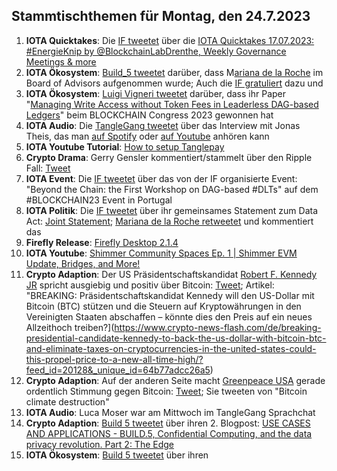 ## Stammtischthemen für Montag, den 24.7.2023

1. **IOTA Quicktakes**: Die [IF tweetet]() über die [IOTA Quicktakes 17.07.2023: #EnergieKnip by @BlockchainLabDrenthe, Weekly Governance Meetings & more](https://www.youtube.com/watch?v=NAKuN8-2hQs)
2. **IOTA Ökosystem**: [Build_5 tweetet](https://twitter.com/build5tech/status/1681179078840442880?s=20) darüber, dass M[ariana de la Roche](https://twitter.com/Marianadlrw) im Board of Advisors aufgenommen wurde; Auch die [IF gratuliert](https://twitter.com/iota/status/1681200975271395328?s=20) dazu und 
3. **IOTA Ökosystem**: [Luigi Vigneri tweetet](https://twitter.com/VekkioKonio/status/1681238732668653568?s=20) darüber, dass ihr Paper "[Managing Write Access without Token Fees in Leaderless DAG-based Ledgers](https://arxiv.org/abs/2307.08627)" beim BLOCKCHAIN Congress 2023 gewonnen hat
4. **IOTA Audio**: Die [TangleGang tweetet](https://twitter.com/GangTangleTalk/status/1681237553553219586?s=20) über das Interview mit Jonas Theis, das man [auf Spotify](https://podcasters.spotify.com/pod/show/tangle-gang/episodes/Interview-mit-Jonas-Theis-von-der-IF-vom-13-07-23-e271luq) oder [auf Youtube](https://youtu.be/SqHyQmjBBvw) anhören kann
5. **IOTA Youtube Tutorial**: [How to setup Tanglepay](https://youtu.be/MWfTCRY9ojE)
6. **Crypto Drama**: Gerry Gensler kommentiert/stammelt über den Ripple Fall: [Tweet](https://twitter.com/digitalassetbuy/status/1680997266784395278?s=20)
7. **IOTA Event**: Die [IF tweetet](https://twitter.com/iota/status/1681242423068860418?s=20) über das von der IF organisierte Event: "Beyond the Chain: the First Workshop on DAG-based #DLTs" auf dem #BLOCKCHAIN23 Event in Portugal
8. **IOTA Politik**: Die [IF tweetet](https://twitter.com/iota/status/1680970984625414144?s=20) über ihr gemeinsames Statement zum Data Act: [Joint Statement](https://data-act.info/joint-statement/); [Mariana de la Roche retweetet](https://twitter.com/Marianadlrw/status/1680991133843718146?s=20) und kommentiert das
9. **Firefly Release**: [Firefly Desktop 2.1.4](https://github.com/iotaledger/firefly/releases/tag/desktop-2.1.4)
10. **IOTA Youtube**: [Shimmer Community Spaces Ep. 1 | Shimmer EVM Update, Bridges, and More!](https://www.youtube.com/watch?v=FDa9NtZwSCg)
11. **Crypto Adaption**: Der US Präsidentschaftskandidat [Robert F. Kennedy JR](https://twitter.com/RobertKennedyJr) spricht ausgiebig und positiv über Bitcoin: [Tweet](https://twitter.com/marcfriedrich7/status/1681521145252544512?s=20); Artikel: "BREAKING: Präsidentschaftskandidat Kennedy will den US-Dollar mit Bitcoin (BTC) stützen und die Steuern auf Kryptowährungen in den Vereinigten Staaten abschaffen – könnte dies den Preis auf ein neues Allzeithoch treiben?](https://www.crypto-news-flash.com/de/breaking-presidential-candidate-kennedy-to-back-the-us-dollar-with-bitcoin-btc-and-eliminate-taxes-on-cryptocurrencies-in-the-united-states-could-this-propel-price-to-a-new-all-time-high/?feed_id=20128&_unique_id=64b77adcc26a5)
12. **Crypto Adaption**: Auf der anderen Seite macht [Greenpeace USA](https://twitter.com/greenpeaceusa) gerade ordentlich Stimmung gegen Bitcoin: [Tweet](https://twitter.com/greenpeaceusa/status/1681325536855879685?s=20); Sie tweeten von "Bitcoin climate destruction"
13. **IOTA Audio**: Luca Moser war am Mittwoch im TangleGang Sprachchat
14. **Crypto Adaption**: [Build 5 tweetet](https://twitter.com/build5tech/status/1681530274847539200?s=20) über ihren 2. Blogpost: [USE CASES AND APPLICATIONS - BUILD.5, Confidential Computing, and the data privacy revolution. Part 2: The Edge](https://build5.com/blog/cc-edge/)
15. **IOTA Ökosystem**: [Build 5 tweetet](https://twitter.com/build5tech/status/1681895423198502912?s=20) über ihren [](http://build5.com/blog/otr1)
